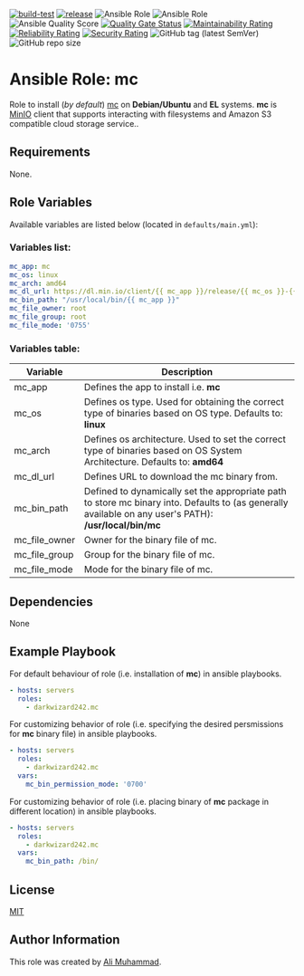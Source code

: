 [![build-test](https://github.com/darkwizard242/ansible-role-mc/workflows/build-and-test/badge.svg?branch=master)](https://github.com/darkwizard242/ansible-role-mc/actions?query=workflow%3Abuild-and-test) [![release](https://github.com/darkwizard242/ansible-role-mc/workflows/release/badge.svg)](https://github.com/darkwizard242/ansible-role-mc/actions?query=workflow%3Arelease) ![Ansible Role](https://img.shields.io/ansible/role/49434?color=dark%20green%20) ![Ansible Role](https://img.shields.io/ansible/role/d/49434?label=role%20downloads) ![Ansible Quality Score](https://img.shields.io/ansible/quality/49434?label=ansible%20quality%20score) [![Quality Gate Status](https://sonarcloud.io/api/project_badges/measure?project=ansible-role-mc&metric=alert_status)](https://sonarcloud.io/dashboard?id=ansible-role-mc) [![Maintainability Rating](https://sonarcloud.io/api/project_badges/measure?project=ansible-role-mc&metric=sqale_rating)](https://sonarcloud.io/dashboard?id=ansible-role-mc) [![Reliability Rating](https://sonarcloud.io/api/project_badges/measure?project=ansible-role-mc&metric=reliability_rating)](https://sonarcloud.io/dashboard?id=ansible-role-mc) [![Security Rating](https://sonarcloud.io/api/project_badges/measure?project=ansible-role-mc&metric=security_rating)](https://sonarcloud.io/dashboard?id=ansible-role-mc) ![GitHub tag (latest SemVer)](https://img.shields.io/github/tag/darkwizard242/ansible-role-mc?label=release) ![GitHub repo size](https://img.shields.io/github/repo-size/darkwizard242/ansible-role-mc?color=orange&style=flat-square)

# Ansible Role: mc

Role to install (_by default_) [mc](https://github.com/minio/mc) on **Debian/Ubuntu** and **EL** systems. **mc** is [MinIO](https://min.io/) client that supports interacting with filesystems and Amazon S3 compatible cloud storage service..

## Requirements

None.

## Role Variables

Available variables are listed below (located in `defaults/main.yml`):

### Variables list:

```yaml
mc_app: mc
mc_os: linux
mc_arch: amd64
mc_dl_url: https://dl.min.io/client/{{ mc_app }}/release/{{ mc_os }}-{{ mc_arch }}/{{ mc_app }}
mc_bin_path: "/usr/local/bin/{{ mc_app }}"
mc_file_owner: root
mc_file_group: root
mc_file_mode: '0755'
```

### Variables table:

Variable      | Description
------------- | -------------------------------------------------------------------------------------------------------------------------------------------------------
mc_app        | Defines the app to install i.e. **mc**
mc_os         | Defines os type. Used for obtaining the correct type of binaries based on OS type. Defaults to: **linux**
mc_arch       | Defines os architecture. Used to set the correct type of binaries based on OS System Architecture. Defaults to: **amd64**
mc_dl_url     | Defines URL to download the mc binary from.
mc_bin_path   | Defined to dynamically set the appropriate path to store mc binary into. Defaults to (as generally available on any user's PATH): **/usr/local/bin/mc**
mc_file_owner | Owner for the binary file of mc.
mc_file_group | Group for the binary file of mc.
mc_file_mode  | Mode for the binary file of mc.

## Dependencies

None

## Example Playbook

For default behaviour of role (i.e. installation of **mc**) in ansible playbooks.

```yaml
- hosts: servers
  roles:
    - darkwizard242.mc
```

For customizing behavior of role (i.e. specifying the desired persmissions for **mc** binary file) in ansible playbooks.

```yaml
- hosts: servers
  roles:
    - darkwizard242.mc
  vars:
    mc_bin_permission_mode: '0700'
```

For customizing behavior of role (i.e. placing binary of **mc** package in different location) in ansible playbooks.

```yaml
- hosts: servers
  roles:
    - darkwizard242.mc
  vars:
    mc_bin_path: /bin/
```

## License

[MIT](https://github.com/darkwizard242/ansible-role-mc/blob/master/LICENSE)

## Author Information

This role was created by [Ali Muhammad](https://www.alimuhammad.dev/).
